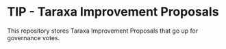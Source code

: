 # TIP - Taraxa Improvement Proposals

This repository stores Taraxa Improvement Proposals that go up for governance votes. 
